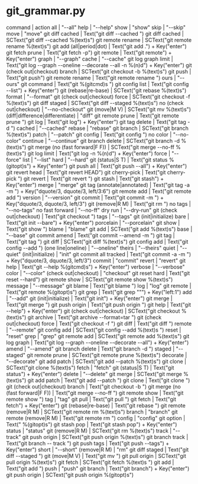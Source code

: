 # git_grammar.py

command | action
all | "--all"
help | "--help"
show | "show"
skip | "--skip"
move | "move"
git diff cached | Text("git diff --cached ")
git diff cached <text> | SCText("git diff --cached %(text)s")
git remote rename <text> | SCText("git remote rename %(text)s")
git add (all|period|dot) | Text("git add .") + Key("enter")
git fetch prune | Text("git fetch -p")
git remote | Text("git remote") + Key("enter")
graph | "--graph"
cache | "--cache"
git log graph limit <n> | Text("git log --graph --oneline --decorate --all -n %(n)d") + Key("enter")
git (check out|checkout) branch <text> | SCText("git checkout -b %(text)s")
git push | Text("git push")
git remote rename | Text("git remote rename ")
ours | "--ours"
git command <gitcmd> | Text("git %(gitcmd)s ")
git config list | Text("git config --list") + Key("enter")
git (rebase|re-base) <text> | SCText("git rebase %(text)s")
format | "--format"
git (check out|checkout) force <text> | SCText("git checkout -f %(text)s")
git diff staged <text> | SCText("git diff --staged %(text)s")
no (check out|checkout) | "--no-checkout"
git (move|M V) <text> | SCText("git mv %(text)s")
(diff|difference|differentiate) | "diff"
git remote prune  | Text("git remote prune ")
git log | Text("git log") + Key("enter")
git tag delete | Text("git tag -d ")
cached | "--cached"
rebase | "rebase"
git branch <text> | SCText("git branch %(text)s")
patch | "--patch"
git config | Text("git config ")
no color | "--no-color"
continue | "--continue"
git branch delete <text> | SCText("git branch -d %(text)s")
git merge (no (fast forward|F F)) <text> | SCText("git merge --no-ff %(text)s")
git log limit <n> | Text("git log -n %(n)d") + Key("enter")
force | "--force"
list | "--list"
hard | "--hard"
git (status|S T) <gitopt> | Text("git status %(gitopt)s") + Key("enter")
git push all | Text("git push --all") + Key("enter")
git revert head | Text("git revert HEAD")
git cherry-pick | Text("git cherry-pick ")
git revert | Text("git revert ")
git stash | Text("git stash") + Key("enter")
merge | "merge"
git tag (annotate|annotated) | Text("git tag -a  -m ") + Key("dquote/3, dquote/3, left/3:6")
git remote add | Text("git remote add ")
version | "--version"
git commit | Text("git commit -m ") + Key("dquote/3, dquote/3, left/3")
git (remove|R M) | Text("git rm ")
no tags | "--no-tags"
no fast forward | "--no-ff"
dry run | "--dry-run"
git (check out|checkout) | Text("git checkout ")
tags | "--tags"
git (init|initialize) bare | Text("git init --bare") + Key("enter")
porcelain | "--porcelain"
git show | Text("git show ")
blame | "blame"
git add <text> | SCText("git add %(text)s")
base | "--base"
git commit amend | Text("git commit --amend -m ")
git tag | Text("git tag ")
git diff <text> | SCText("git diff %(text)s")
git config add | Text("git config --add ")
(one line|oneline) | "--oneline"
theirs | "--theirs"
quiet | "--quiet"
(init|initialize) | "init"
git commit all tracked | Text("git commit -a -m ") + Key("dquote/3, dquote/3, left/3")
commit | "commit"
revert | "revert"
git help <gitcmd> | Text("git --help %(gitcmd)s") + Key("enter")
verbose | "--verbose"
color | "--color"
(check out|checkout) | "checkout"
git reset hard | Text("git reset --hard")
git remote show <text> | SCText("git remote show %(text)s")
message | "--message"
git blame | Text("git blame ")
log | "log"
git remote <gitopt> | Text("git remote %(gitopt)s")
git grep | Text("git grep \"\"") + Key("left:1")
add | "--add"
git (init|initialize) | Text("git init") + Key("enter")
git merge | Text("git merge ")
git push origin  | Text("git push origin ")
git help | Text("git --help") + Key("enter")
git (check out|checkout) <text> | SCText("git checkout %(text)s")
git archive | Text("git archive --format=tar ")
git (check out|checkout) force | Text("git checkout -f ")
git diff | Text("git diff ")
remote | "--remote"
git config add <text> | SCText("git config --add %(text)s ")
reset | "reset"
grep | "grep"
git remote add <text> | SCText("git remote add %(text)s")
git log graph | Text("git log --graph --oneline --decorate --all") + Key("enter")
amend | "--amend"
git branch delete  | Text("git branch -d ")
staged | "--staged"
git remote prune <text> | SCText("git remote prune %(text)s")
decorate | "--decorate"
git add patch <text> | SCText("git add --patch %(text)s")
git clone <text> | SCText("git clone %(text)s")
fetch | "fetch"
git (status|S T) | Text("git status") + Key("enter")
delete | "--delete"
git merge <text> | SCText("git merge %(text)s")
git add patch | Text("git add --patch ")
git clone | Text("git clone ")
git (check out|checkout) branch | Text("git checkout -b ")
git merge (no (fast forward|F F)) | Text("git merge --no-ff ")
git remote show | Text("git remote show ")
tag | "tag"
git pull | Text("git pull ")
git fetch | Text("git fetch") + Key("enter")
git (rebase|re-base) | Text("git rebase ")
git remote (remove|R M) <text> | SCText("git remote rm %(text)s")
branch | "branch"
git remote (remove|R M) | Text("git remote rm ")
config | "config"
git option <gitopt> | Text(" %(gitopt)s")
git stash pop | Text("git stash pop") + Key("enter")
status | "status"
git (remove|R M) <text> | SCText("git rm %(text)s")
track | "--track"
git push origin <text> | SCText("git push origin %(text)s")
git branch track | Text("git branch -- track ")
git push tags | Text("git push --tags") + Key("enter")
short | "--short"
(remove|R M) | "rm"
git diff staged | Text("git diff --staged ")
git (move|M V) | Text("git mv ")
git pull origin <text> | SCText("git pull origin %(text)s")
git fetch <text> | SCText("git fetch %(text)s ")
git add | Text("git add ")
push | "push"
git branch | Text("git branch") + Key("enter")
git push origin <gitopt> | SCText("git push origin %(gitopt)s")
